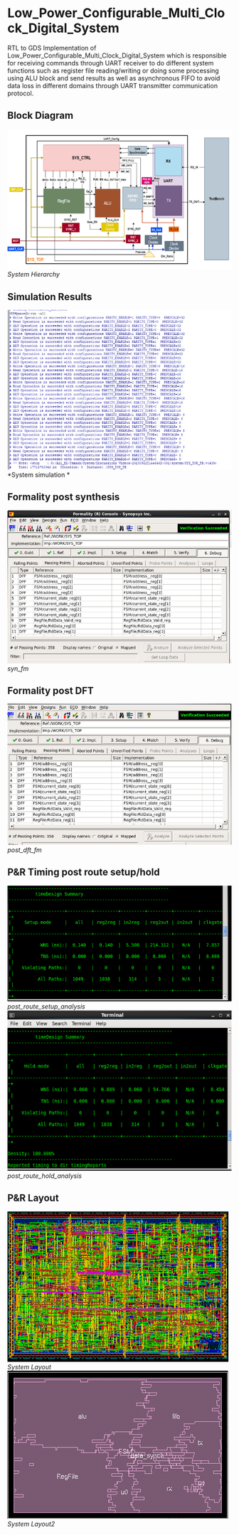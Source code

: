 # Low_Power_Configurable_Multi_Clock_Digital_System
RTL to GDS Implementation of Low_Power_Configurable_Multi_Clock_Digital_System which is responsible for receiving commands through UART receiver to do different system functions such as register file reading/writing or doing some processing using ALU block and send results as well as asynchronous FIFO to avoid data loss in different domains through UART transmitter communication protocol.

## Block Diagram 
![Sys](System/images/system.png "Sys_TOP") *System Hierarchy*

## Simulation Results
![Sys_sim](System/images/simresult.jpeg "Sys_TOP_TB") *System simulation *

## Formality post synthesis 
![syn_fm](System/images/synfm.png "Sys_TOP_Synthesis") *syn_fm*

## Formality post DFT 
![post_dft_fm](System/images/postdftfm.png "Sys_TOP_DFT") *post_dft_fm*

## P&R Timing post route setup/hold 
![post_route_setup_analysis](System/images/setuppostroute.png "post_route_setup_analysis") *post_route_setup_analysis*
![post_route_hold_analysis](System/images/holdtimingpostroute.png "post_route_hold_analysis") *post_route_hold_analysis*

## P&R Layout 
![System Layout](System/images/1.png "System Layout") *System Layout*
![System Layout2](System/images/2.png "System Layout2") *System Layout2*
